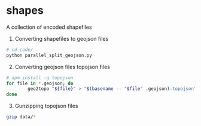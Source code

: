 # shapes

A collection of encoded shapefiles

1. Converting shapefiles to geojson files
```bash
# cd code/
python parallel_split_geojson.py
```
2. Converting geojson files topojson files
```bash
# npm install -g topojson 
for file in *.geojson; do              
        geo2topo "${file}" > "$(basename -- "$file" .geojson).topojson"
done
```
3. Gunzipping topojson files
```bash
gzip data/*
```
